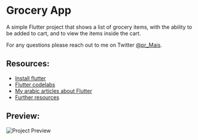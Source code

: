 # Grocery App

A simple Flutter project that shows a list of grocery items, with the ability to be added to cart, and to view the items inside the cart.

For any questions please reach out to me on Twitter [@pr_Mais](https://twitter.com/pr_Mais).

## Resources:

- [Install flutter](https://flutter.dev/docs/get-started/install)
- [Flutter codelabs](https://flutter.dev/docs/codelabs)
- [My arabic articles about Flutter](https://fairybits.com)
- [Further resources](https://github.com/pr-Mais/flutter-resources)

## Preview:

![Project Preview](https://github.com/pr-Mais/grocery_app/blob/master/preview.gif)


